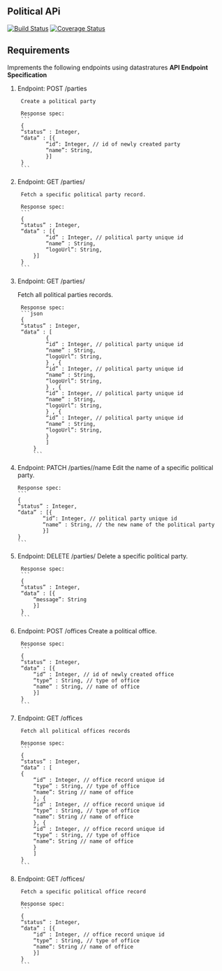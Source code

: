 ## Political APi 
[![Build Status](https://travis-ci.org/martinMutuma/politicoApi-c2.svg?branch=develop)](https://travis-ci.org/martinMutuma/politicoApi-c2)
[![Coverage Status](https://coveralls.io/repos/github/martinMutuma/politicoApi-c2/badge.svg)](https://coveralls.io/github/martinMutuma/politicoApi-c2)
## Requirements 
Imprements the following endpoints using datastratures 
**API Endpoint Specification**

1. Endpoint: POST /parties

        Create a political party 

        Response spec:
        ```
        {
        “status” : Integer,
        “data” : [{
                “id”: Integer, // id of newly created party
                “name”: String,
                }]
        } 
        ```
2. Endpoint: GET /parties/<party-id>

        Fetch a specific political party record.

        Response spec:
        ```
        {
        “status” : Integer,
        “data” : [{
                “id” : Integer, // political party unique id
                “name” : String,
                “logoUrl”: String,
            }]
        }
        ```

3. Endpoint: GET /parties/

    Fetch all political parties records.

        Response spec:
        ```json
        {
        “status” : Integer,
        “data” : [
                {
                “id” : Integer, // political party unique id
                “name” : String,
                “logoUrl”: String,
                } , {
                “id” : Integer, // political party unique id
                “name” : String,
                “logoUrl”: String,
                } , {
                “id” : Integer, // political party unique id
                “name” : String,
                “logoUrl”: String,
                } , {
                “id” : Integer, // political party unique id
                “name” : String,
                “logoUrl”: String,
                }
                ]
            }
            ```
4.  Endpoint: PATCH /parties/<party-id>/name
        Edit the name of a specific political party.

        Response spec:
        ```
        {
        “status” : Integer,
        “data” : [{
                “id”: Integer, // political party unique id
                “name” : String, // the new name of the political party
                }]
        }
        ```
5. Endpoint: DELETE /parties/<party-id>
    Delete a specific political party.

        Response spec:
        ```
        {
        “status” : Integer,
        “data” : [{
            “message”: String
            }]
        }
        ```
6. Endpoint: POST /offices
        Create a political office.

        Response spec:
        ```
        {
        “status” : Integer,
        “data” : [{
            “id” : Integer, // id of newly created office
            “type” : String, // type of office
            “name” : String, // name of office
            }]
        }
        ```
7. Endpoint: GET /offices

        Fetch all political offices records

        Response spec:
        ```
        {
        “status” : Integer,
        “data” : [
        {
            “id” : Integer, // office record unique id
            “type” : String, // type of office
            “name”: String // name of office
            }, {
            “id” : Integer, // office record unique id
            “type” : String, // type of office
            “name”: String // name of office
            }, {
            “id” : Integer, // office record unique id
            “type” : String, // type of office
            “name”: String // name of office
            }
            ]
        }
        ```

8. Endpoint: GET /offices/<office-id>

        Fetch a specific political office record

        Response spec:
        ```
        {
        “status” : Integer,
        “data” : [{
            “id” : Integer, // office record unique id
            “type” : String, // type of office
            “name”: String // name of office
            }]
        }
        ```